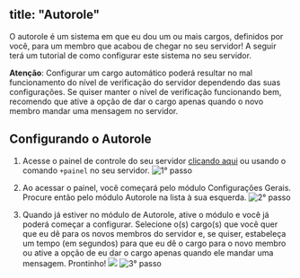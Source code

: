 title: "Autorole"
---
O autorole é um sistema em que eu dou um ou mais cargos, definidos por você, para um membro que acabou de chegar no seu servidor! A seguir terá um tutorial de como configurar este sistema no seu servidor.

**Atenção**: Configurar um cargo automático poderá resultar no mal funcionamento do nível de verificação do servidor dependendo das suas configurações. Se quiser manter o nível de verificação funcionando bem, recomendo que ative a opção de dar o cargo apenas quando o novo membro mandar uma mensagem no servidor.

## Configurando o Autorole
1. Acesse o painel de controle do seu servidor [clicando aqui](/dashboard) ou usando o comando `+painel` no seu servidor.
![1° passo](https://i.imgur.com/myEkOAY.png)

2. Ao acessar o painel, você começará pelo módulo Configurações Gerais. Procure então pelo módulo Autorole na lista à sua esquerda.
![2° passo](https://i.imgur.com/HU53RFB.png)

3. Quando já estiver no módulo de Autorole, ative o módulo e você já poderá começar a configurar. Selecione o(s) cargo(s) que você quer que eu dê para os novos membros do servidor e, se quiser, estabeleça um tempo (em segundos) para que eu dê o cargo para o novo membro ou ative a opção de eu dar o cargo apenas quando ele mandar uma mensagem. Prontinho! <img src="https://cdn.discordapp.com/emojis/519546310978830355.png?v=1" class="inline-emoji">
![3° passo](https://i.imgur.com/gZyeuPy.png)
